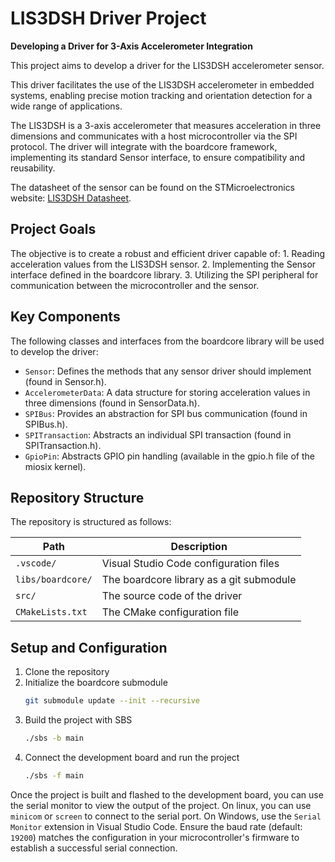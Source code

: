 # LIS3DSH Driver Project
**Developing a Driver for 3-Axis Accelerometer Integration**

This project aims to develop a driver for the LIS3DSH accelerometer sensor.

This driver facilitates the use of the LIS3DSH accelerometer in embedded systems, enabling precise motion tracking and orientation detection for a wide range of applications.

The LIS3DSH is a 3-axis accelerometer that measures acceleration in three dimensions and communicates with a host microcontroller via the SPI protocol. The driver will integrate with the boardcore framework, implementing its standard Sensor interface, to ensure compatibility and reusability.

The datasheet of the sensor can be found on the STMicroelectronics website: [LIS3DSH Datasheet](https://www.st.com/resource/en/datasheet/lis3dsh.pdf).
 
## Project Goals

The objective is to create a robust and efficient driver capable of:
	1.	Reading acceleration values from the LIS3DSH sensor.
	2.	Implementing the Sensor interface defined in the boardcore library.
	3.	Utilizing the SPI peripheral for communication between the microcontroller and the sensor.


## Key Components

The following classes and interfaces from the boardcore library will be used to develop the driver:
- `Sensor`: Defines the methods that any sensor driver should implement (found in Sensor.h).
- `AccelerometerData`: A data structure for storing acceleration values in three dimensions (found in SensorData.h).
- `SPIBus`: Provides an abstraction for SPI bus communication (found in SPIBus.h).
- `SPITransaction`: Abstracts an individual SPI transaction (found in SPITransaction.h).
- `GpioPin`: Abstracts GPIO pin handling (available in the gpio.h file of the miosix kernel).


## Repository Structure

The repository is structured as follows:

| Path              | Description                              |
| ----------------- | ---------------------------------------- |
| `.vscode/`        | Visual Studio Code configuration files   |
| `libs/boardcore/` | The boardcore library as a git submodule |
| `src/`            | The source code of the driver            |
| `CMakeLists.txt`  | The CMake configuration file             |




## Setup and Configuration

1. Clone the repository
2. Initialize the boardcore submodule
    ```bash
    git submodule update --init --recursive
    ```
3. Build the project with SBS
    ```bash
    ./sbs -b main
    ```
4. Connect the development board and run the project
    ```bash
    ./sbs -f main
    ```

Once the project is built and flashed to the development board, you can use the serial monitor to view the output of the project. On linux, you can use `minicom` or `screen` to connect to the serial port. On Windows, use the `Serial Monitor` extension in Visual Studio Code. Ensure the baud rate (default: `19200`) matches the configuration in your microcontroller's firmware to establish a successful serial connection.


